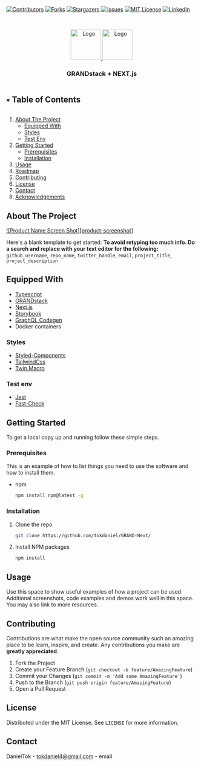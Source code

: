 <!--
*** Thanks for checking out the Best-README-Template. If you have a suggestion
*** that would make this better, please fork the repo and create a pull request
*** or simply open an issue with the tag "enhancement".
*** Thanks again! Now go create something AMAZING! :D
***
***
***
*** To avoid retyping too much info. Do a search and replace for the following:
*** github_username, repo_name, twitter_handle, email, project_title, project_description
-->



<!-- PROJECT SHIELDS -->
<!--
*** I'm using markdown "reference style" links for readability.
*** Reference links are enclosed in brackets [ ] instead of parentheses ( ).
*** See the bottom of this document for the declaration of the reference variables
*** for contributors-url, forks-url, etc. This is an optional, concise syntax you may use.
*** https://www.markdownguide.org/basic-syntax/#reference-style-links
-->
[![Contributors][contributors-shield]][contributors-url]
[![Forks][forks-shield]][forks-url]
[![Stargazers][stars-shield]][stars-url]
[![Issues][issues-shield]][issues-url]
[![MIT License][license-shield]][license-url]
[![LinkedIn][linkedin-shield]][linkedin-url]



<!-- PROJECT LOGO -->
<br />
<p align="center">
  <a href="https://github.com/tokdaniel/GRAND-Next/">
    <img src="https://grandstack.io/img/GrandStack-Logo-Square.png" alt="Logo" width="80" height="80">
    <img src="https://upload.wikimedia.org/wikipedia/commons/thumb/8/8e/Nextjs-logo.svg/1280px-Nextjs-logo.svg.png" alt="Logo" width="80" height="80">
  </a>

  <h3 align="center">GRANDstack + NEXT.js</h3>
</p>



<!-- TABLE OF CONTENTS -->
<details open="open">
  <summary><h2 style="display: inline-block">Table of Contents</h2></summary>
  <ol>
    <li>
      <a href="#about-the-project">About The Project</a>
      <ul>
        <li><a href="#equipped-with">Equipped With</a></li>
        <li><a href="#styles">Styles</a></li>
        <li><a href="#test-env">Test Env</a></li>
      </ul>
    </li>
    <li>
      <a href="#getting-started">Getting Started</a>
      <ul>
        <li><a href="#prerequisites">Prerequisites</a></li>
        <li><a href="#installation">Installation</a></li>
      </ul>
    </li>
    <li><a href="#usage">Usage</a></li>
    <li><a href="#roadmap">Roadmap</a></li>
    <li><a href="#contributing">Contributing</a></li>
    <li><a href="#license">License</a></li>
    <li><a href="#contact">Contact</a></li>
    <li><a href="#acknowledgements">Acknowledgements</a></li>
  </ol>
</details>



<!-- ABOUT THE PROJECT -->
## About The Project

[![Product Name Screen Shot][product-screenshot]](https://example.com)

Here's a blank template to get started:
**To avoid retyping too much info. Do a search and replace with your text editor for the following:**
`github_username`, `repo_name`, `twitter_handle`, `email`, `project_title`, `project_description`


## Equipped With

* [Typescript](https://www.typescriptlang.org/)
* [GRANDstack](https://grandstack.io/)
* [Next.js](https://nextjs.org/)
* [Storybook](https://nextjs.org/)
* [GraphQL Codegen](https://graphql-code-generator.com/)
* Docker containers

### Styles

* [Styled-Components](https://styled-components.com/)
* [TailwindCss](https://tailwindcss.com/)
* [Twin.Macro](https://github.com/ben-rogerson/twin.macro)

### Test env

* [Jest](https://jestjs.io/)
* [Fast-Check](https://github.com/dubzzz/fast-check)

<!-- GETTING STARTED -->
## Getting Started

To get a local copy up and running follow these simple steps.

### Prerequisites

This is an example of how to list things you need to use the software and how to install them.
* npm
  ```sh
  npm install npm@latest -g
  ```

### Installation

1. Clone the repo
   ```sh
   git clone https://github.com/tokdaniel/GRAND-Next/
   ```
2. Install NPM packages
   ```sh
   npm install
   ```



<!-- USAGE EXAMPLES -->
## Usage

Use this space to show useful examples of how a project can be used. Additional screenshots, code examples and demos work well in this space. You may also link to more resources.

<!-- CONTRIBUTING -->
## Contributing

Contributions are what make the open source community such an amazing place to be learn, inspire, and create. Any contributions you make are **greatly appreciated**.

1. Fork the Project
2. Create your Feature Branch (`git checkout -b feature/AmazingFeature`)
3. Commit your Changes (`git commit -m 'Add some AmazingFeature'`)
4. Push to the Branch (`git push origin feature/AmazingFeature`)
5. Open a Pull Request



<!-- LICENSE -->
## License

Distributed under the MIT License. See `LICENSE` for more information.

<!-- CONTACT -->
## Contact

DanielTok - tokdaniel4@gmail.com - email


<!-- MARKDOWN LINKS & IMAGES -->
<!-- https://www.markdownguide.org/basic-syntax/#reference-style-links -->
[contributors-shield]: https://img.shields.io/github/contributors/tokdaniel/GRAND-Next.svg?style=for-the-badge
[contributors-url]: https://github.com/contributors/tokdaniel/GRAND-Next/graphs/contributors
[forks-shield]: https://img.shields.io/github/forks/tokdaniel/GRAND-Next.svg?style=for-the-badge
[forks-url]: https://github.com/tokdaniel/GRAND-Next/network/members
[stars-shield]: https://img.shields.io/github/stars/tokdaniel/GRAND-Next.svg?style=for-the-badge
[stars-url]: https://github.com/tokdaniel/GRAND-Next/stargazers
[issues-shield]: https://img.shields.io/github/issues/tokdaniel/GRAND-Next.svg?style=for-the-badge
[issues-url]: https://github.com/tokdaniel/GRAND-Next/issues
[license-shield]: https://img.shields.io/github/license/tokdaniel/GRAND-Next.svg?style=for-the-badge
[license-url]: https://github.com/tokdaniel/GRAND-Next/blob/master/LICENSE.txt
[linkedin-shield]: https://img.shields.io/badge/-LinkedIn-black.svg?style=for-the-badge&logo=linkedin&colorB=555
[linkedin-url]: https://www.linkedin.com/in/daniel-tok-015ba6120/
